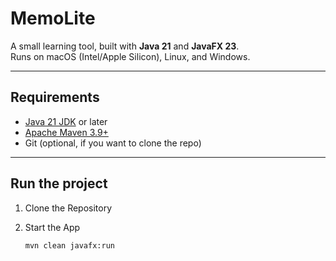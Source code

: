 # MemoLite

A small learning tool, built with **Java 21** and **JavaFX 23**.  
Runs on macOS (Intel/Apple Silicon), Linux, and Windows.

---

## Requirements

- [Java 21 JDK](https://adoptium.net/) or later
- [Apache Maven 3.9+](https://maven.apache.org/download.cgi)
- Git (optional, if you want to clone the repo)

---

## Run the project

1. Clone the Repository

2. Start the App
    ```bash
   mvn clean javafx:run
